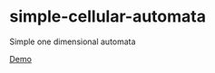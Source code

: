 # simple-cellular-automata
Simple one dimensional automata

[Demo](https://rawgit.com/zeusdeux/simple-cellular-automata/master/index.html)
